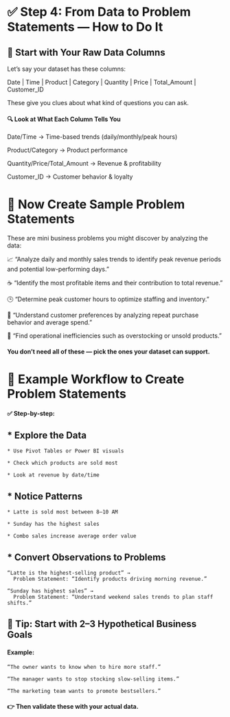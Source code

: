 # ✅ Step 4: From Data to Problem Statements — How to Do It
## 🔧 Start with Your Raw Data Columns
Let’s say your dataset has these columns:

Date | Time | Product | Category | Quantity | Price | Total_Amount | Customer_ID

These give you clues about what kind of questions you can ask.

#### 🔍 Look at What Each Column Tells You
Date/Time → Time-based trends (daily/monthly/peak hours)

Product/Category → Product performance

Quantity/Price/Total_Amount → Revenue & profitability

Customer_ID → Customer behavior & loyalty

#

# 🧠 Now Create Sample Problem Statements
These are mini business problems you might discover by analyzing the data:

📈 “Analyze daily and monthly sales trends to identify peak revenue periods and potential low-performing days.”

☕ “Identify the most profitable items and their contribution to total revenue.”

🕒 “Determine peak customer hours to optimize staffing and inventory.”

🎯 “Understand customer preferences by analyzing repeat purchase behavior and average spend.”

🧾 “Find operational inefficiencies such as overstocking or unsold products.”

#### You don’t need all of these — pick the ones your dataset can support.

# 🧪 Example Workflow to Create Problem Statements
#### ✅ Step-by-step:
## * Explore the Data

    * Use Pivot Tables or Power BI visuals

    * Check which products are sold most

    * Look at revenue by date/time

## * Notice Patterns

    * Latte is sold most between 8–10 AM

    * Sunday has the highest sales

    * Combo sales increase average order value

## * Convert Observations to Problems

    “Latte is the highest-selling product” →
      Problem Statement: “Identify products driving morning revenue.”

    “Sunday has highest sales” →
      Problem Statement: “Understand weekend sales trends to plan staff shifts.”

## 🎯 Tip: Start with 2–3 Hypothetical Business Goals
#### Example:

    “The owner wants to know when to hire more staff.”

    “The manager wants to stop stocking slow-selling items.”

    “The marketing team wants to promote bestsellers.”

#### 👉 Then validate these with your actual data.

#

